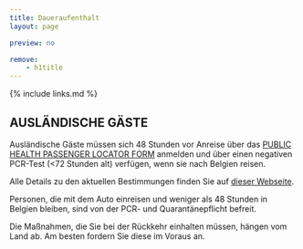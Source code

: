 ```yaml
---
title: Daueraufenthalt
layout: page

preview: no

remove:
    - h1title
---
```


{% include links.md %}

## AUSLÄNDISCHE GÄSTE
Ausländische Gäste müssen sich 48 Stunden vor Anreise über das [PUBLIC HEALTH PASSENGER LOCATOR FORM](https://travel.info-coronavirus.be/de/public-health-passenger-locator-form)  anmelden und über einen negativen PCR-Test (<72 Stunden alt) verfügen, wenn sie nach Belgien reisen.

Alle Details zu den aktuellen Bestimmungen finden Sie auf [dieser Webseite](https://www.info-coronavirus.be/de/reisen/).

Personen, die mit dem Auto einreisen und weniger als 48 Stunden in Belgien bleiben, sind von der PCR- und Quarantänepflicht befreit.

Die Maßnahmen, die Sie bei der Rückkehr einhalten müssen, hängen vom Land ab. Am besten fordern Sie diese im Voraus an.
